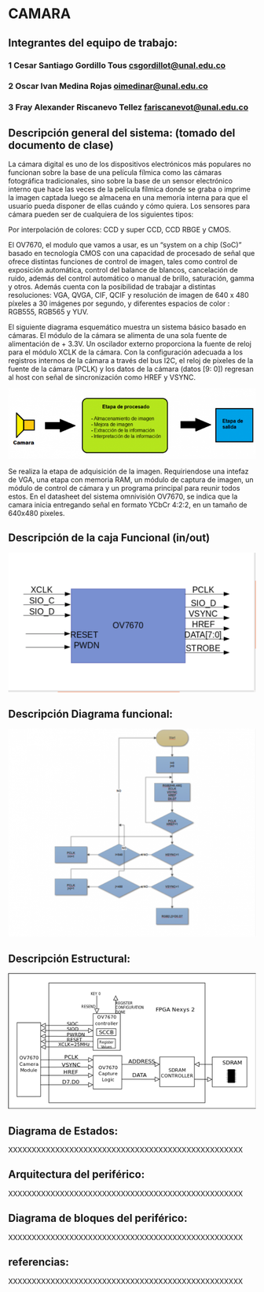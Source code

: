 # CAMARA

## Integrantes del equipo de trabajo:

### 1 Cesar Santiago Gordillo Tous csgordillot@unal.edu.co

### 2 Oscar Ivan Medina Rojas oimedinar@unal.edu.co

### 3 Fray Alexander Riscanevo Tellez fariscanevot@unal.edu.co


## Descripción general del sistema: (tomado del documento de clase)

La cámara digital es uno de los dispositivos electrónicos más populares no funcionan sobre la base de una película fílmica como las cámaras fotográfica tradicionales, sino sobre la base de un sensor electrónico interno que hace las veces de la película fílmica donde se graba o imprime la imagen captada luego se almacena en una memoria interna para que el usuario pueda disponer de ellas cuándo y cómo quiera. Los sensores para cámara pueden ser de cualquiera de los siguientes tipos: 

Por interpolación de colores: CCD y super CCD, CCD RBGE y CMOS. 

El OV7670, el modulo que vamos a usar, es un “system on a chip (SoC)” basado en tecnología CMOS con una capacidad de procesado de señal que ofrece distintas funciones de control de imagen, tales  como  control  de  exposición  automática,  control  del  balance  de  blancos, cancelación de ruido, además del control automático o manual de brillo, saturación, gamma y otros. Además cuenta con la posibilidad de trabajar a distintas resoluciones: VGA, QVGA, CIF, QCIF y resolución de imagen de 640 x 480 píxeles a 30 imágenes 
por segundo, y diferentes espacios de color : RGB555, RGB565 y YUV.  

El siguiente diagrama esquemático muestra un sistema básico basado en cámaras. El módulo de la cámara se alimenta de una sola fuente de alimentación de + 3.3V. Un oscilador externo proporciona la fuente de reloj para el módulo XCLK de la cámara. Con la configuración adecuada a los registros internos de la cámara a través del bus I2C, el reloj de píxeles de la fuente de la cámara (PCLK) y los datos de la cámara (datos [9: 0]) regresan al host con señal de sincronización como HREF y VSYNC.

![](https://github.com/Fabeltranm/FPGA-Game-D1/blob/master/HW/RTL/03CAMARA/Version_01/03%20document/caja%20funcional.png?raw=true)

Se realiza la etapa de adquisición de la imagen. Requiriendose una intefaz de VGA, una etapa con memoria RAM, un módulo de captura de imagen, un módulo de control de cámara y un programa principal para reunir todos estos. En el datasheet del sistema omnivisión OV7670, se indica que la camara inicia entregando señal en formato YCbCr 4:2:2, en un tamaño de 640x480 pixeles.


## Descripción de la caja Funcional  (in/out)

![](https://github.com/Fabeltranm/FPGA-Game-D1/blob/master/HW/RTL/03CAMARA/Version_01/03%20document/CAJA_NEGRA.png)

## Descripción Diagrama funcional:

![](https://github.com/Fabeltranm/FPGA-Game-D1/blob/master/HW/RTL/03CAMARA/Version_01/03%20document/diagrama%20funcional.png?raw=true)

## Descripción Estructural:

![](https://github.com/Fabeltranm/FPGA-Game-D1/blob/master/HW/RTL/03CAMARA/Version_01/03%20document/Diagrama%20estructural.png?raw=true)

## Diagrama de Estados:

XXXXXXXXXXXXXXXXXXXXXXXXXXXXXXXXXXXXXXXXXXXXXXXXXX

## Arquitectura del periférico:

XXXXXXXXXXXXXXXXXXXXXXXXXXXXXXXXXXXXXXXXXXXXXXXXXX

## Diagrama de bloques del periférico:

XXXXXXXXXXXXXXXXXXXXXXXXXXXXXXXXXXXXXXXXXXXXXXXXXX

## referencias:

XXXXXXXXXXXXXXXXXXXXXXXXXXXXXXXXXXXXXXXXXXXXXXXXXX

